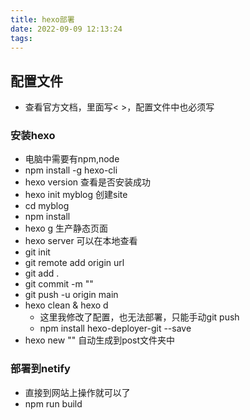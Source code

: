 ```yaml
---
title: hexo部署
date: 2022-09-09 12:13:24
tags:
---
```


## 配置文件

- 查看官方文档，里面写< >，配置文件中也必须写



### 安装hexo

- 电脑中需要有npm,node
- npm install -g hexo-cli
- hexo version 查看是否安装成功
- hexo init myblog 创建site
- cd myblog
- npm install
- hexo g 生产静态页面
- hexo server 可以在本地查看
- git init
- git remote add origin url
- git add . 
- git commit -m ""
- git push -u origin main
- hexo clean & hexo d
  - 这里我修改了配置，也无法部署，只能手动git push
  -  npm install hexo-deployer-git --save
- hexo new "" 自动生成到post文件夹中



### 部署到netify

- 直接到网站上操作就可以了
- npm run build

